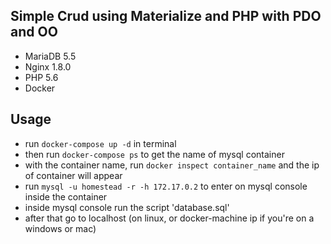 ## Simple Crud using Materialize and PHP with PDO and OO


* MariaDB 5.5
* Nginx 1.8.0
* PHP 5.6
* Docker

## Usage
* run `docker-compose up -d` in terminal 
* then run ` docker-compose ps ` to get the name of mysql container
* with the container name, run `docker inspect container_name` and the ip of container will appear
* run `mysql -u homestead -r -h 172.17.0.2` to enter on mysql console inside the container
* inside mysql console run the script 'database.sql' 
* after that go to localhost (on linux, or docker-machine ip if you're on a windows or mac)



